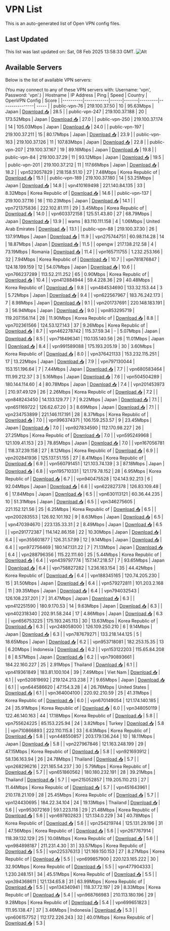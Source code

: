 # VPN List

This is an auto-generated list of Open VPN config files.

## Last Updated

This list was last updated on: Sat, 08 Feb 2025 13:58:33 GMT.
![Alt](https://repobeats.axiom.co/api/embed/186b98318ef1479477931607c1ad7d823f12451f.svg "Repobeats analytics image")

## Available Servers

Below is the list of available VPN servers:

(You may connect to any of these VPN servers with: Username: 'vpn', Password: 'vpn'.)
| Hostname | IP Address | Ping | Speed | Country | OpenVPN Config | Score |
|----------|------------|------|-------|---------|----------------| ----- |
| public-vpn-76 | 219.100.37.50 | 10 | 95.63Mbps | Japan | [Download 📥](./configs/server_0_JP.ovpn) | 28.5 |
| public-vpn-247 | 219.100.37.188 | 20 | 173.52Mbps | Japan | [Download 📥](./configs/server_1_JP.ovpn) | 27.0 |
| public-vpn-250 | 219.100.37.174 | 14 | 105.03Mbps | Japan | [Download 📥](./configs/server_2_JP.ovpn) | 24.0 |
| public-vpn-197 | 219.100.37.211 | 15 | 80.17Mbps | Japan | [Download 📥](./configs/server_3_JP.ovpn) | 23.9 |
| public-vpn-163 | 219.100.37.126 | 11 | 107.83Mbps | Japan | [Download 📥](./configs/server_4_JP.ovpn) | 22.8 |
| public-vpn-207 | 219.100.37.167 | 19 | 89.16Mbps | Japan | [Download 📥](./configs/server_5_JP.ovpn) | 19.8 |
| public-vpn-84 | 219.100.37.29 | 11 | 93.12Mbps | Japan | [Download 📥](./configs/server_6_JP.ovpn) | 19.5 |
| public-vpn-201 | 219.100.37.212 | 11 | 117.66Mbps | Japan | [Download 📥](./configs/server_7_JP.ovpn) | 18.2 |
| vpn523057829 | 218.158.51.10 | 27 | 7.48Mbps | Korea Republic of | [Download 📥](./configs/server_8_KR.ovpn) | 15.1 |
| public-vpn-189 | 219.100.37.180 | 14 | 53.25Mbps | Japan | [Download 📥](./configs/server_9_JP.ovpn) | 14.8 |
| vpn410169498 | 221.140.84.135 | 33 | 8.32Mbps | Korea Republic of | [Download 📥](./configs/server_10_KR.ovpn) | 14.6 |
| public-vpn-137 | 219.100.37.116 | 16 | 110.23Mbps | Japan | [Download 📥](./configs/server_11_JP.ovpn) | 14.1 |
| vpn721375836 | 222.102.81.111 | 29 | 3.45Mbps | Korea Republic of | [Download 📥](./configs/server_12_KR.ovpn) | 14.0 |
| vpn603372158 | 125.51.43.80 | 27 | 68.79Mbps | Japan | [Download 📥](./configs/server_13_JP.ovpn) | 13.9 |
| wams | 83.110.111.158 | 4 | 1.06Mbps | United Arab Emirates | [Download 📥](./configs/server_14_AE.ovpn) | 13.1 |
| public-vpn-88 | 219.100.37.30 | 26 | 137.91Mbps | Japan | [Download 📥](./configs/server_15_JP.ovpn) | 11.9 |
| vpn275744751 | 60.98.114.28 | 14 | 18.87Mbps | Japan | [Download 📥](./configs/server_16_JP.ovpn) | 11.5 |
| opengw | 217.138.212.58 | 4 | 73.19Mbps | Romania | [Download 📥](./configs/server_17_RO.ovpn) | 11.4 |
| vpn165711755 | 1.232.253.166 | 32 | 7.94Mbps | Korea Republic of | [Download 📥](./configs/server_18_KR.ovpn) | 10.7 |
| vpn781876847 | 124.18.199.159 | 12 | 54.07Mbps | Japan | [Download 📥](./configs/server_19_JP.ovpn) | 10.6 |
| vpn766237289 | 113.52.211.252 | 65 | 0.90Mbps | Korea Republic of | [Download 📥](./configs/server_20_KR.ovpn) | 10.4 |
| vpn412884944 | 59.4.228.36 | 29 | 40.48Mbps | Korea Republic of | [Download 📥](./configs/server_21_KR.ovpn) | 9.8 |
| vpn484534690 | 133.32.153.44 | 3 | 5.72Mbps | Japan | [Download 📥](./configs/server_22_JP.ovpn) | 9.4 |
| vpn622567967 | 183.76.242.173 | 7 | 8.98Mbps | Japan | [Download 📥](./configs/server_23_JP.ovpn) | 9.1 |
| vpn201737691 | 220.148.183.191 | 3 | 56.94Mbps | Japan | [Download 📥](./configs/server_24_JP.ovpn) | 9.0 |
| vpn853295719 | 119.207.156.114 | 28 | 11.90Mbps | Korea Republic of | [Download 📥](./configs/server_25_KR.ovpn) | 8.8 |
| vpn702361566 | 124.53.127.143 | 37 | 9.26Mbps | Korea Republic of | [Download 📥](./configs/server_26_KR.ovpn) | 8.7 |
| vpn462278742 | 115.37.59.34 | - | 5.07Mbps | Japan | [Download 📥](./configs/server_27_JP.ovpn) | 8.5 |
| vpn718496341 | 110.135.140.56 | 26 | 11.01Mbps | Japan | [Download 📥](./configs/server_28_JP.ovpn) | 8.4 |
| vpn991589088 | 175.193.205.19 | 30 | 3.60Mbps | Korea Republic of | [Download 📥](./configs/server_29_KR.ovpn) | 8.0 |
| vpn376421133 | 153.232.115.251 | 17 | 13.22Mbps | Japan | [Download 📥](./configs/server_30_JP.ovpn) | 7.9 |
| vpn797130044 | 153.151.196.64 | 7 | 7.44Mbps | Japan | [Download 📥](./configs/server_31_JP.ovpn) | 7.7 |
| vpn680583464 | 111.99.212.37 | 3 | 5.16Mbps | Japan | [Download 📥](./configs/server_32_JP.ovpn) | 7.6 |
| vpn504504289 | 180.144.114.60 | 4 | 80.78Mbps | Japan | [Download 📥](./configs/server_33_JP.ovpn) | 7.4 |
| vpn201453973 | 210.97.49.129 | 26 | 2.26Mbps | Korea Republic of | [Download 📥](./configs/server_34_KR.ovpn) | 7.2 |
| vpn848243450 | 14.133.129.77 | 7 | 9.22Mbps | Japan | [Download 📥](./configs/server_35_JP.ovpn) | 7.1 |
| vpn651169722 | 126.62.67.20 | 3 | 8.69Mbps | Japan | [Download 📥](./configs/server_36_JP.ovpn) | 7.1 |
| vpn234753899 | 221.146.117.191 | 28 | 8.37Mbps | Korea Republic of | [Download 📥](./configs/server_37_KR.ovpn) | 7.0 |
| vpn996374371 | 106.159.253.57 | 9 | 23.45Mbps | Japan | [Download 📥](./configs/server_38_JP.ovpn) | 7.0 |
| vpn927834590 | 112.170.98.227 | 26 | 27.25Mbps | Korea Republic of | [Download 📥](./configs/server_39_KR.ovpn) | 7.0 |
| vpn595249968 | 121.109.41.153 | 23 | 78.85Mbps | Japan | [Download 📥](./configs/server_40_JP.ovpn) | 7.0 |
| vpn167056781 | 118.37.239.158 | 27 | 8.12Mbps | Korea Republic of | [Download 📥](./configs/server_41_KR.ovpn) | 6.9 |
| vpn202841936 | 125.137.51.155 | 27 | 8.41Mbps | Korea Republic of | [Download 📥](./configs/server_42_KR.ovpn) | 6.9 |
| vpn560791451 | 121.103.74.139 | 3 | 87.18Mbps | Japan | [Download 📥](./configs/server_43_JP.ovpn) | 6.8 |
| vpn195710331 | 121.179.78.152 | 28 | 6.95Mbps | Korea Republic of | [Download 📥](./configs/server_44_KR.ovpn) | 6.7 |
| vpn940475528 | 124.143.92.213 | 6 | 92.04Mbps | Japan | [Download 📥](./configs/server_45_JP.ovpn) | 6.6 |
| vpn622827378 | 126.83.109.48 | 6 | 17.84Mbps | Japan | [Download 📥](./configs/server_46_JP.ovpn) | 6.5 |
| vpn630113121 | 60.36.44.235 | 10 | 51.31Mbps | Japan | [Download 📥](./configs/server_47_JP.ovpn) | 6.5 |
| vpn346275605 | 221.152.121.56 | 25 | 6.25Mbps | Korea Republic of | [Download 📥](./configs/server_48_KR.ovpn) | 6.5 |
| vpn200283553 | 126.92.101.192 | 9 | 8.63Mbps | Japan | [Download 📥](./configs/server_49_JP.ovpn) | 6.5 |
| vpn470394670 | 223.135.33.31 | 2 | 8.49Mbps | Japan | [Download 📥](./configs/server_50_JP.ovpn) | 6.5 |
| vpn291772387 | 114.142.86.158 | 22 | 10.30Mbps | Japan | [Download 📥](./configs/server_51_JP.ovpn) | 6.4 |
| vpn355601877 | 126.31.57.99 | 12 | 9.14Mbps | Japan | [Download 📥](./configs/server_52_JP.ovpn) | 6.4 |
| vpn972756469 | 180.147.131.22 | 7 | 71.13Mbps | Japan | [Download 📥](./configs/server_53_JP.ovpn) | 6.4 |
| vpn288796356 | 115.22.111.60 | 25 | 5.44Mbps | Korea Republic of | [Download 📥](./configs/server_54_KR.ovpn) | 6.4 |
| vpn439797774 | 157.147.218.57 | 7 | 93.65Mbps | Japan | [Download 📥](./configs/server_55_JP.ovpn) | 6.4 |
| vpn758827282 | 1.236.163.154 | 35 | 44.42Mbps | Korea Republic of | [Download 📥](./configs/server_56_KR.ovpn) | 6.4 |
| vpn188345165 | 120.74.205.230 | 15 | 31.50Mbps | Japan | [Download 📥](./configs/server_57_JP.ovpn) | 6.4 |
| vpn579272811 | 101.203.2.168 | 11 | 39.35Mbps | Japan | [Download 📥](./configs/server_58_JP.ovpn) | 6.4 |
| vpn794032543 | 126.108.237.201 | 7 | 31.47Mbps | Japan | [Download 📥](./configs/server_59_JP.ovpn) | 6.3 |
| vpn412251590 | 180.9.170.53 | 14 | 9.63Mbps | Japan | [Download 📥](./configs/server_60_JP.ovpn) | 6.3 |
| vpn402318340 | 202.91.58.244 | 17 | 4.86Mbps | Japan | [Download 📥](./configs/server_61_JP.ovpn) | 6.3 |
| vpn656753225 | 175.193.245.113 | 30 | 13.63Mbps | Korea Republic of | [Download 📥](./configs/server_62_KR.ovpn) | 6.3 |
| vpn248058000 | 126.109.250.210 | 6 | 9.14Mbps | Japan | [Download 📥](./configs/server_63_JP.ovpn) | 6.3 |
| vpn787679271 | 133.218.144.125 | 5 | 18.65Mbps | Japan | [Download 📥](./configs/server_64_JP.ovpn) | 6.2 |
| vpn953718081 | 182.253.15.35 | 13 | 6.20Mbps | Indonesia | [Download 📥](./configs/server_65_ID.ovpn) | 6.2 |
| vpn153122203 | 115.65.84.208 | 8 | 8.57Mbps | Japan | [Download 📥](./configs/server_66_JP.ovpn) | 6.2 |
| vpn790893661 | 184.22.160.227 | 25 | 2.91Mbps | Thailand | [Download 📥](./configs/server_67_TH.ovpn) | 6.1 |
| vpn419361849 | 183.81.100.104 | 39 | 7.49Mbps | Viet Nam | [Download 📥](./configs/server_68_VN.ovpn) | 6.1 |
| vpn520819692 | 219.124.213.238 | 7 | 9.65Mbps | Japan | [Download 📥](./configs/server_69_JP.ovpn) | 6.1 |
| vpn644586620 | 47.154.3.28 | 4 | 26.76Mbps | United States | [Download 📥](./configs/server_70_US.ovpn) | 6.1 |
| vpn364004100 | 220.92.210.59 | 25 | 41.31Mbps | Korea Republic of | [Download 📥](./configs/server_71_KR.ovpn) | 6.0 |
| vpn670149054 | 121.174.140.185 | 24 | 35.91Mbps | Korea Republic of | [Download 📥](./configs/server_72_KR.ovpn) | 6.0 |
| vpn348050119 | 122.46.140.163 | 44 | 17.18Mbps | Korea Republic of | [Download 📥](./configs/server_73_KR.ovpn) | 5.8 |
| vpn755624225 | 85.153.225.94 | 24 | 3.82Mbps | Turkey | [Download 📥](./configs/server_74_TR.ovpn) | 5.8 |
| vpn710866893 | 222.110.115.8 | 33 | 6.63Mbps | Korea Republic of | [Download 📥](./configs/server_75_KR.ovpn) | 5.8 |
| vpn448550857 | 203.179.136.244 | 10 | 18.11Mbps | Japan | [Download 📥](./configs/server_76_JP.ovpn) | 5.8 |
| vpn227967846 | 121.163.248.199 | 29 | 47.15Mbps | Korea Republic of | [Download 📥](./configs/server_77_KR.ovpn) | 5.8 |
| vpn921693912 | 58.136.163.94 | 26 | 24.78Mbps | Thailand | [Download 📥](./configs/server_78_TH.ovpn) | 5.7 |
| vpn268296216 | 221.165.54.237 | 30 | 5.79Mbps | Korea Republic of | [Download 📥](./configs/server_79_KR.ovpn) | 5.7 |
| vpn651860562 | 180.180.232.191 | 28 | 39.21Mbps | Thailand | [Download 📥](./configs/server_80_TH.ovpn) | 5.7 |
| vpn215052857 | 119.205.110.213 | 27 | 11.44Mbps | Korea Republic of | [Download 📥](./configs/server_81_KR.ovpn) | 5.7 |
| vpn451643961 | 210.178.21.109 | 28 | 25.45Mbps | Korea Republic of | [Download 📥](./configs/server_82_KR.ovpn) | 5.7 |
| vpn124430695 | 184.22.34.104 | 24 | 19.13Mbps | Thailand | [Download 📥](./configs/server_83_TH.ovpn) | 5.6 |
| vpn953072169 | 59.1.223.118 | 29 | 21.48Mbps | Korea Republic of | [Download 📥](./configs/server_84_KR.ovpn) | 5.6 |
| vpn697802823 | 121.134.0.229 | 34 | 40.78Mbps | Korea Republic of | [Download 📥](./configs/server_85_KR.ovpn) | 5.6 |
| vpn254219744 | 125.131.29.196 | 31 | 47.56Mbps | Korea Republic of | [Download 📥](./configs/server_86_KR.ovpn) | 5.6 |
| vpn267767914 | 118.39.132.129 | 25 | 10.08Mbps | Korea Republic of | [Download 📥](./configs/server_87_KR.ovpn) | 5.6 |
| vpn984898187 | 211.231.4.30 | 31 | 33.57Mbps | Korea Republic of | [Download 📥](./configs/server_88_KR.ovpn) | 5.5 |
| vpn225376313 | 121.169.150.153 | 27 | 8.27Mbps | Korea Republic of | [Download 📥](./configs/server_89_KR.ovpn) | 5.5 |
| vpn699857900 | 220.123.165.222 | 30 | 32.90Mbps | Korea Republic of | [Download 📥](./configs/server_90_KR.ovpn) | 5.5 |
| vpn477904333 | 1.230.248.151 | 34 | 45.51Mbps | Korea Republic of | [Download 📥](./configs/server_91_KR.ovpn) | 5.5 |
| vpn394368611 | 121.134.65.8 | 31 | 63.99Mbps | Korea Republic of | [Download 📥](./configs/server_92_KR.ovpn) | 5.5 |
| vpn134340941 | 118.37.72.197 | 29 | 8.33Mbps | Korea Republic of | [Download 📥](./configs/server_93_KR.ovpn) | 5.4 |
| vpn968766983 | 210.113.180.196 | 29 | 9.28Mbps | Korea Republic of | [Download 📥](./configs/server_94_KR.ovpn) | 5.4 |
| vpn699651823 | 111.95.138.47 | 37 | 3.46Mbps | Indonesia | [Download 📥](./configs/server_95_ID.ovpn) | 5.3 |
| vpn606157752 | 112.172.226.243 | 32 | 40.01Mbps | Korea Republic of | [Download 📥](./configs/server_96_KR.ovpn) | 5.3 |
